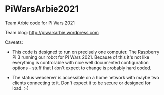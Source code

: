 # PiWarsArbie2021
Team Arbie code for Pi Wars 2021

Team blog: http://piwarsarbie.wordpress.com

Caveats:

 - This code is designed to run on precisely one computer. The Raspberry Pi 3 running our robot for Pi Wars 2021. Because of this it's not like everything is controllable with nice well documented configuration options - stuff that I don't expect to change is probably hard coded.
 
 - The status webserver is accessible on a home network with maybe two clients connecting to it. Don't expect it to be secure or designed for load. :-)
 
